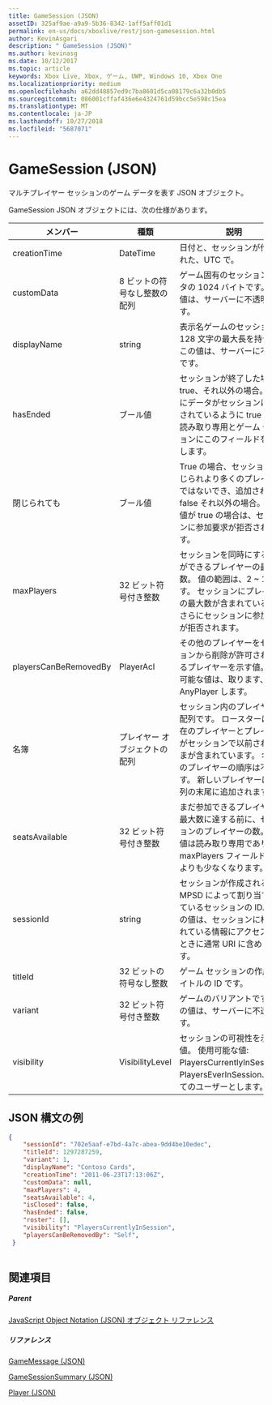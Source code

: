 ```yaml
---
title: GameSession (JSON)
assetID: 325af9ae-a9a9-5b36-8342-1aff5aff01d1
permalink: en-us/docs/xboxlive/rest/json-gamesession.html
author: KevinAsgari
description: " GameSession (JSON)"
ms.author: kevinasg
ms.date: 10/12/2017
ms.topic: article
keywords: Xbox Live, Xbox, ゲーム, UWP, Windows 10, Xbox One
ms.localizationpriority: medium
ms.openlocfilehash: a62dd48857ed9c7ba8601d5ca08179c6a32b0db5
ms.sourcegitcommit: 086001cffaf436e6e4324761d59bcc5e598c15ea
ms.translationtype: MT
ms.contentlocale: ja-JP
ms.lasthandoff: 10/27/2018
ms.locfileid: "5687071"
---
```

# <a name="gamesession-json"></a>GameSession (JSON)
マルチプレイヤー セッションのゲーム データを表す JSON オブジェクト。 
<a id="ID4ER"></a>

  
 
GameSession JSON オブジェクトには、次の仕様があります。
 
| メンバー| 種類| 説明| 
| --- | --- | --- | 
| creationTime| DateTime| 日付と、セッションが作成された、UTC で。 | 
| customData| 8 ビットの符号なし整数の配列| ゲーム固有のセッション データの 1024 バイトです。 この値は、サーバーに不透明です。 | 
| displayName| string| 表示名ゲームのセッション 128 文字の最大長を持つ。 この値は、サーバーに不透明です。 | 
| hasEnded| ブール値| セッションが終了した場合は true、それ以外の場合。 さらにデータがセッションに送信されているように true マーク読み取り専用とゲーム セッションにこのフィールドを設定します。 | 
| 閉じられても| ブール値| True の場合、セッションが閉じられより多くのプレイヤーではないでき、追加された、false それ以外の場合。 この値が true の場合は、セッションに参加要求が拒否されます。 | 
| maxPlayers| 32 ビット符号付き整数| セッションを同時にすることができるプレイヤーの最大数。 値の範囲は、2 ~ 16 です。 セッションにプレイヤーの最大数が含まれているとはさらにセッションに参加要求が拒否されます。 | 
| playersCanBeRemovedBy| PlayerAcl| その他のプレイヤーをセッションから削除が許可されているプレイヤーを示す値。 設定可能な値は、取ります、Self AnyPlayer します。 | 
| 名簿| プレイヤー オブジェクトの配列| セッション内のプレイヤーの配列です。 ロースターは、現在のプレイヤーとプレイヤーがセッションで以前されたままが含まれています。 名簿内のプレイヤーの順序は不変です。 新しいプレイヤーは、配列の末尾に追加されます。 | 
| seatsAvailable| 32 ビット符号付き整数| まだ参加できるプレイヤーの最大数に達する前に、セッションのプレイヤーの数。 この値は読み取り専用であり常に maxPlayers フィールドの値よりも少なくなります。 | 
| sessionId| string| セッションが作成されると、MPSD によって割り当てられているセッションの ID。 この値は、セッションに格納されている情報にアクセスするときに通常 URI に含められます。| 
| titleId| 32 ビットの符号なし整数| ゲーム セッションの作成、タイトルの ID です。| 
| variant| 32 ビット符号付き整数| ゲームのバリアントです。 この値は、サーバーに不透明です。| 
| visibility| VisibilityLevel| セッションの可視性を示す値。 使用可能な値: PlayersCurrentlyInSession、PlayersEverInSession、すべてのユーザーとします。| 
  
<a id="ID4EEF"></a>

 
## <a name="sample-json-syntax"></a>JSON 構文の例
 

```json
{
    "sessionId": "702e5aaf-e7bd-4a7c-abea-9dd4be10edec",
    "titleId": 1297287259,
    "variant": 1,
    "displayName": "Contoso Cards",
    "creationTime": "2011-06-23T17:13:06Z",
    "customData": null,
    "maxPlayers": 4,
    "seatsAvailable": 4,
    "isClosed": false,
    "hasEnded": false,
    "roster": [],
    "visibility": "PlayersCurrentlyInSession",
    "playersCanBeRemovedBy": "Self",
 }
    
```

  
<a id="ID4ENF"></a>

 
## <a name="see-also"></a>関連項目
 
<a id="ID4EPF"></a>

 
##### <a name="parent"></a>Parent 

[JavaScript Object Notation (JSON) オブジェクト リファレンス](atoc-xboxlivews-reference-json.md)

  
<a id="ID4EZF"></a>

 
##### <a name="reference"></a>リファレンス 

[GameMessage (JSON)](json-gamemessage.md)

 [GameSessionSummary (JSON)](json-gamesessionsummary.md)

 [Player (JSON)](json-player.md)

   
